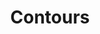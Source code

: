 ---
title: "Contours"

categories: ['']

tags: ['Contours']

arwords: 'ملامح'

arexps: []

enwords: ['Contours']

enexps: []

arlexicons: 'ل'

enlexicons: 'C'

authors: ['Ruqayya Roshdy']

translators: ['']

citations: 'تطبيقات الذكاء الاصطناعي في خدمة اللغة العربية'

sources: 'مركز الملك عبدالله بن عبدالعزيز الدولي لخدمة اللغة العربية'

word: "true"

slug: ""
---